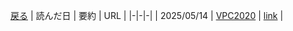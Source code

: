 [戻る](../README.md)
| 読んだ日 | 要約 | URL |
|-|-|-|
| 2025/05/14 | [VPC2020](src/VPC2020.md) | [link](https://arxiv.org/pdf/2109.00648) |